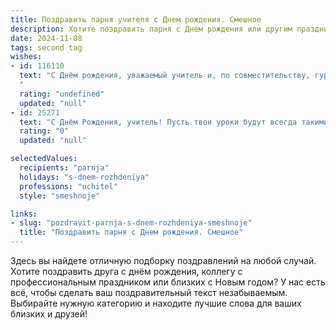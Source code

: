 ```yaml
---
title: Поздравить парня учителя c Днем рождения. Смешное
description: Хотите поздравить парня c Днем рождения или другим праздником? Наш ИИ создаст незабываемое поздравление, а вы обязательно выделитесь среди других.  
date: 2024-11-08
tags: second tag
wishes:
- id: 116110
  text: "С Днём рождения, уважаемый учитель и, по совместительству, гуру вселенской мудрости (или хотя бы школьной программы)!  Желаю тебе крепких нервов (чтобы выдержать  наше, э-э-э, «творчество»),  бездонного запаса мела (для рисования на доске гениальных идей) и учеников, которые хоть иногда понимают, о чём ты говоришь!  Пусть твой год будет полон радости,  а оценки – только пятёрками (хотя бы в личной жизни!).
  "
  rating: "undefined"
  updated: "null"
- id: 25271
  text: "С Днём Рождения, учитель! Пусть твои уроки будут всегда такими же яркими, как твои мелки, а ученики – такими же умными, как твои вопросы. Пусть каждый день приносит новые приключения и открытия, и да пребудет с тобой сила, чтобы справиться с любым \"это я не учил\"! Смех и улыбки – в подарок, а двойки – в прошлом. Счастья, здоровья и успехов в новом году!"
  rating: "0"
  updated: "null"

selectedValues:
  recipients: "parnja"
  holidays: "s-dnem-rozhdeniya"
  professions: "uchitel"
  style: "smeshnoje"

links:
- slug: "pozdravit-parnja-s-dnem-rozhdeniya-smeshnoje"
  title: "Поздравить парня c Днем рождения. Смешное"
---
```


Здесь вы найдете отличную подборку поздравлений на любой случай. 
Хотите поздравить друга с днём рождения, коллегу с профессиональным праздником или близких с Новым годом? У нас есть всё, чтобы сделать ваш поздравительный текст незабываемым. Выбирайте нужную категорию и находите лучшие слова для ваших близких и друзей!
